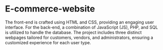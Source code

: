 # E-commerce-website
The front-end is crafted using HTML and CSS, providing an engaging user interface.
For the back-end, a combination of JavaScript (JS), PHP, and SQL is utilized to handle the database. 
The project includes three distinct webpages tailored for customers, vendors, and administrators, ensuring a customized experience for each user type.
